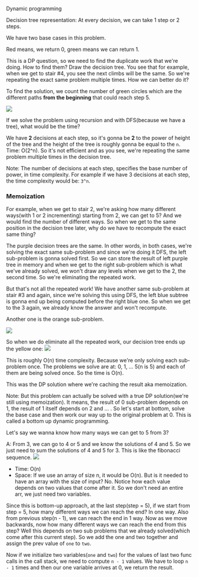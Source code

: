 Dynamic programming

Decision tree representation: At every decision, we can take 1 step or 2 steps.

We have two base cases in this problem.

Red means, we return 0, green means we can return 1.

This is a DP question, so we need to find the duplicate work that we're doing. How to find them? Draw the decision tree.
You see that for example, when we get to stair #4, you see the next climbs will be the same. So we're repeating the exact same problem
multiple times. How we can better do it?

To find the solution, we count the number of green circles which are the different paths **from the beginning** that could reach step 5.

![](./70-1.png)

If we solve the problem using recursion and with DFS(because we have a tree), what would be the time?

We have **2** decisions at each step, so it's gonna be **2** to the power of height of the tree and the height of the tree is roughly gonna be
equal to the `n`. Time: O(2^n). So it's not efficient and as you see, we're repeating the same problem multiple times in the decision tree.

Note: The number of decisions at each step, specifies the base number of power, in time complexity. For example if we have 3 decisions at each
step, the time complexity would be: `3^n`.

### Memoization
For example, when we get to stair 2, we're asking how many different ways(with 1 or 2 incrementing) starting from 2, we can get to 5?
And we would find the number of different ways. So when we get to the same position in the decision tree later, why do we have to
recompute the exact same thing?

The purple decision trees are the same. In other words, in both cases, we're solving the exact same sub-problem and since we're doing it DFS,
the left sub-problem is gonna solved first.
So we can store the result of left purple tree in memory and when we get to the right sub-problem which is what we've already solved,
we won't draw any levels when we get to the 2, the second time. So we're eliminating the repeated work.

But that's not all the repeated work! We have another same sub-problem at stair #3 and again, since we're solving this using DFS,
the left blue subtree is gonna end up being computed before the right blue one. So when we get to the 3 again, we already know the answer and won't
recompute.

Another one is the orange sub-problem.

![](./70-2.png)

So when we do eliminate all the repeated work, our decision tree ends up the yellow one:
![](./70-3.png)

This is roughly O(n) time complexity. Because we're only solving each sub-problem once. The problems we solve are at:
0, 1, ... 5(n is 5) and each of them are being solved once. So the time is O(n).

This was the DP solution where we're caching the result aka memoization.

Note: But this problem can actually be solved with a true DP solution(we're still using memoization). It means, the result
of 0 sub-problem depends on 1, the result of 1 itself depends on 2 and ... . So let's start at bottom, solve the base case and 
then work our way up to the original problem at 0. This is called a bottom up dynamic programming.

Let's say we wanna know how many ways we can get to 5 from 3?

A: From 3, we can go to 4 or 5 and we know the solutions of 4 and 5. So we just need to sum the solutions of 4 and 5 for 3.
This is like the fibonacci sequence.
![](./70-4.png)

- Time: O(n)
- Space: If we use an array of size n, it would be O(n). But is it needed to have an array with the size of input? No. Notice
how each value depends on two values that come after it. So we don't need an entire arr, we just need two variables.

Since this is bottom-up approach, at the last step(step = 5), if we start from step = 5, how many different ways we can reach
the end? In one way. Also from previous step(n - 1), we can reach the end in 1 way.
Now as we move backwards, now how many different ways we can reach the end from this step? Well this depends on two sub problems 
that we already solved(which come after this current step). So we add the one and two together and assign the prev value of `one`
to `two`.

Now if we initialize two variables(`one` and `two`) for the values of last two func calls in the call stack, we need to compute `n - 1` values. We have to
loop `n - 1` times and then our one variable arrives at 0, we return the result.